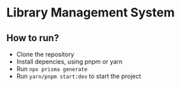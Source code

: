 # Library Management System

## How to run?

- Clone the repository
- Install depencies, using pnpm or yarn
- Run `npx prisma generate`
- Run `yarn/pnpm start:dev` to start the project
